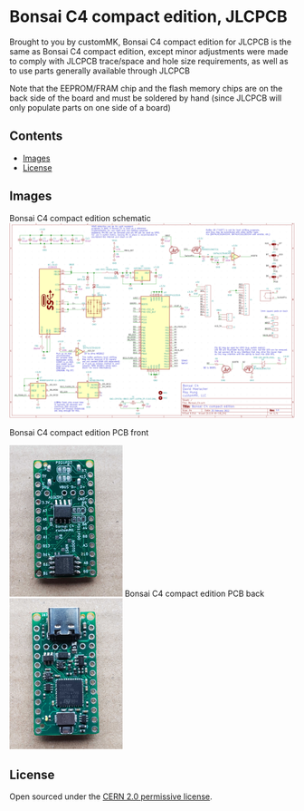 # Bonsai C4 compact edition, JLCPCB

Brought to you by customMK, Bonsai C4 compact edition for JLCPCB is the same as Bonsai C4 compact edition, except minor adjustments were made to comply with JLCPCB trace/space and hole size requirements, as well as to use parts generally available through JLCPCB

Note that the EEPROM/FRAM chip and the flash memory chips are on the back side of the board and must be soldered by hand (since JLCPCB will only populate parts on one side of a board)

## Contents

- [Images](#images)
- [License](#license)

## Images

Bonsai C4 compact edition schematic
<img width="890" alt="Bonsai C4 compact edition schematic" src="https://raw.githubusercontent.com/customMK/Bonsai-C/main/C4%20compact%20JLCPCB/img/Bonsai%20C4%20compact%20schematic.png">

Bonsai C4 compact edition PCB front

<img width="200" alt="Bonsai C4 compact edition front" src="https://raw.githubusercontent.com/customMK/Bonsai-C/main/C4%20compact%20JLCPCB/img/Bonsai%20C4%20compact%20bottom%20JLCPCB.jpg">
Bonsai C4 compact edition PCB back

<img width="200" alt="Bonsai C4 compact edition back" src="https://raw.githubusercontent.com/customMK/Bonsai-C/main/C4%20compact%20JLCPCB/img/Bonsai%20C4%20compact%20top%20JLCPCB.jpg">


## License

Open sourced under the [CERN 2.0 permissive license](LICENSE.md).
